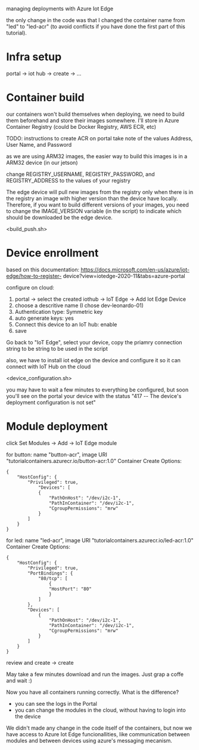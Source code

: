 managing deployments with Azure Iot Edge

the only change in the code was that I changed the container name from "led" to "led-acr" (to avoid conflicts if you have done the first part of this tutorial).

# Infra setup
portal -> iot hub -> create -> ...

# Container build
our containers won't build themselves when deploying, we need to build them beforehand and store their images somewhere. I'll store in Azure Container Registry (could be Docker Registry, AWS ECR, etc)


TODO: instructions to create ACR on portal
take note of the values Address, User Name, and Password

as we are using ARM32 images, the easier way to build this images is in a ARM32 device (in our jetson)

change REGISTRY_USERNAME, REGISTRY_PASSWORD, and REGISTRY_ADDRESS to the values of your registry

The edge device will pull new images from the registry only when there is in the registry an image with higher version than the device have locally. Therefore, if you want to build different versions of your images, you need to change the IMAGE_VERSION variable (in the script) to indicate which should be downloaded be the edge device.

<build_push.sh>



# Device enrollment
based on this documentation: https://docs.microsoft.com/en-us/azure/iot-edge/how-to-register-
device?view=iotedge-2020-11&tabs=azure-portal


configure on cloud:
1. portal -> select the created iothub -> IoT Edge -> Add Iot Edge Device
2. choose a descritive name (I chose dev-leonardo-01)
3. Authentication type: Symmetric key
4. auto generate keys: yes
5. Connect this device to an IoT hub: enable
6. save




Go back to "IoT Edge", select your device, copy the priamry connection string to be string to be used in the script

also, we have to install iot edge on the device and configure it so it can connect with IoT Hub on the cloud

<device_configuration.sh>



you may have to wait a few minutes to everything be configured, but soon you'll see on the portal your device with the status "417 -- The device's deployment configuration is not set"

# Module deployment

click Set Modules -> Add ->     IoT Edge module


for button:
name "button-acr", image URI "tutorialcontainers.azurecr.io/button-acr:1.0"
Container Create Options:
```
{
    "HostConfig": {
        "Privileged": true,
            "Devices": [
            {
                "PathOnHost": "/dev/i2c-1",
                "PathInContainer": "/dev/i2c-1",
                "CgroupPermissions": "mrw"
            }
        ]
    }
}
```

for led:
name "led-acr", image URI "tutorialcontainers.azurecr.io/led-acr:1.0"
Container Create Options:
```
{
    "HostConfig": {
        "Privileged": true,
        "PortBindings": {
            "80/tcp": [
                {
                "HostPort": "80"
                }
            ]
        },
        "Devices": [
            {
                "PathOnHost": "/dev/i2c-1",
                "PathInContainer": "/dev/i2c-1",
                "CgroupPermissions": "mrw"
            }
        ]
    }
}
```
review and create -> create


May take a few minutes download and run the images. Just grap a coffe and wait :) 



Now you have all containers running correctly.
What is the difference?
* you can see the logs in the Portal
* you can change the modules in the cloud, without having to login into the device

We didn't made any change in the code itself of the containers, but now we have access to Azure Iot Edge funcionallities, like communication between modules and between devices using azure's messaging mecanism.
